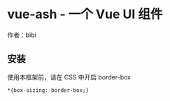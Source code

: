 # vue-ash - 一个 Vue UI 组件

作者：bibi


## 安装

使用本框架前，请在 CSS 中开启 border-box

```
*{box-sizing: border-box;}
```
